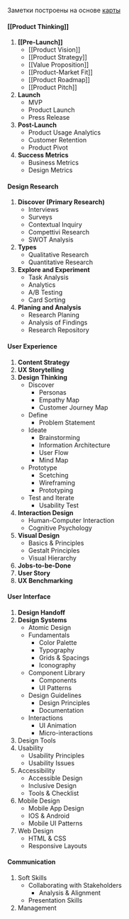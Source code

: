 Заметки построены на основе [карты](https://product-design-roadmap.com/)

#### [[Product Thinking]]
1. **[[Pre-Launch]]**
   - [[Product Vision]]
   - [[Product Strategy]]
   - [[Value Proposition]]
   - [[Product-Market Fit]]
   - [[Product Roadmap]]
   - [[Product Pitch]]
2. **Launch**
   - MVP
   - Product Launch
   - Press Release
3. **Post-Launch**
   - Product Usage Analytics
   - Customer Retention
   - Product Pivot
4. **Success Metrics**
   - Business Metrics
   - Design Metrics
#### Design Research
1. **Discover (Primary Research)**
   - Interviews
   - Surveys
   - Contextual Inquiry
   - Compettivi Research
   - SWOT Analysis
2. **Types**
   - Qualitative Research
   - Quantitative Research
3. **Explore and Experiment**
   - Task Analysis
   - Analytics
   - A/B Testing
   - Card Sorting
4. **Planing and Analysis**
   - Research Planing
   - Analysis of Findings
   - Research Repository

#### User Experience
1. **Content Strategy**
2. **UX Storytelling**
3. **Design Thinking**
	- Discover
	     - Personas
	     - Empathy Map
	     - Customer Journey Map
	- Define
	     - Problem Statement
	- Ideate
		- Brainstorming
		- Information Architecture
		- User Flow
		- Mind Map
	- Prototype
		- Scetching
		- Wireframing
		- Prototyping
	- Test and Iterate
		- Usability Test
4. **Interaction Design**
	- Human-Computer Interaction
	- Cognitive Psychology
5. **Visual Design**
	- Basics & Principles
	- Gestalt Principles
	- Visual Hierarchy
6. **Jobs-to-be-Done**
7. **User Story**
8. **UX Benchmarking**
#### User Interface
1. **Design Handoff**
2. **Design Systems**
   - Atomic Design
   - Fundamentals
     - Color Palette
     - Typography
     - Grids & Spacings
     - Iconography
   - Component Library
     - Components
     - UI Patterns
   - Design Guidelines
     - Design Principles
     - Documentation
   - Interactions
     - UI Animation
     - Micro-interactions
3. Design Tools
4. Usability
   - Usability Principles
   - Usability Issues
5. Accessibility
   - Accessible Design
   - Inclusive Design
   - Tools & Checklist
6. Mobile Design
   - Mobile App Design
   - IOS & Android
   - Mobile UI Patterns
7. Web Design
   - HTML & CSS
   - Responsive Layouts
#### Communication
1. Soft Skills
   - Collaborating with Stakeholders
     - Analysis & Alignment
   - Presentation Skills 
2. Management

